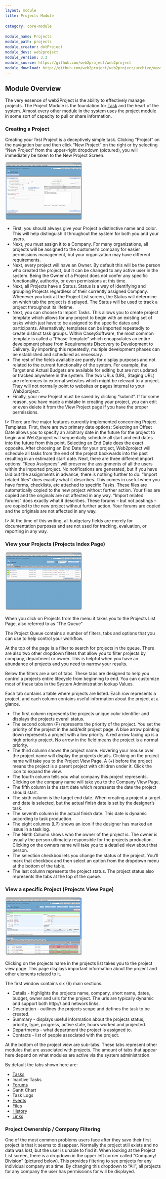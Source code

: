 ```yaml
---
layout: module
title: Projects Module

category: core-module

module_name: Projects
module_path: projects
module_creator: dotProject
module_devs: web2project
module_version: 3.3
module_source: https://github.com/web2project/web2project
module_download: http://github.com/web2project/web2project/archive/master.zip
---
```


## Module Overview

The very essence of web2Project is the ability to effectively manage projects. The Project Module is the foundation for [Task](/modules/tasks.html) and the heart of the system. Almost every other module in the system uses the project module in some sort of capacity to pull or share information.

### Creating a Project

Creating your first Project is a deceptively simple task. Clicking “Project” on the navigation bar and then click “New Project” on the right or by selecting “New Project” from the upper-right dropdown (pictured), you will immediately be taken to the New Project Screen.

<a href="/assets/docs/projects/addedit.png"><img src="/assets/docs/projects/thumb-addedit.png" /></a>

* First, you should always give your Project a distinctive name and color. This will help distinguish it throughout the system for both you and your users.
* Next, you must assign it to a Company. For many organizations, all projects will be assigned to the customer’s company for easier permissions management, but your organization may have different requirements.
* Next, every project will have an Owner. By default this will be the person who created the project, but it can be changed to any active user in the system. Being the Owner of a Project does not confer any specific functionality, authority, or even permissions at this time.
* Next, all Projects have a Status. Status is a way of identifying and grouping Projects regardless of their currently assigned Company. Whenever you look at the Project List screen, the Status will determine on which tab the project is displayed. The Status will be used to track a project throughout its lifetime. 
* Next, you can choose to Import Tasks. This allows you to create project template which allows for any project to begin with an existing set of tasks which just have to be assigned to the specific dates and participants. Alternatively, templates can be imported repeatedly to create distinct task groups. Within CaseySoftware, the most common template is called a “Phase Template” which encapsulates an entire development phase from Requirements Discovery to Development to Delivery. By importing this repeatedly, multiple development phases can be established and scheduled as necessary. 
* The rest of the fields available are purely for display purposes and not related to the current functionality of the system. For example, the Target and Actual Budgets are available for editing but are not updated or tracked anywhere in the system. The two URLs (URL, Staging URL) are references to external websites which might be relevant to a project. They will not normally point to websites or pages internal to your Web2project.
* Finally, your new Project must be saved by clicking “submit”. If for some reason, you have made a mistake in creating your project, you can edit or even delete it from the View Project page if you have the proper permissions.

I> There are five major features currently implemented concerning Project Templates.
First, there are two primary date options:
Selecting an Offset Date allows you to specify an arbitrary date in the future for the project to begin and Web2project will sequentially schedule all start and end dates into the future from this point.
Selecting an End Date does the exact opposite. After choosing an End Date for your project, Web2project will schedule all tasks from the end of the project backwards into the past resulting in an estimated start date.
Next, there are three different import options:
“Keep Assignees” will preserve the assignments of all the users within the imported project. No notifications are generated, but if you have laid out the assignments in advance, there is nothing further to do.
“Import related files” does exactly what it describes. This comes in useful when you have forms, checklists, etc attached to specific Tasks. These files are automatically copied to the new project without further action. Your files are copied and the originals are not affected in any way.
“Import related forums” does exactly what it describes. These forums – but not postings – are copied to the new project without further action. Your forums are copied and the originals are not affected in any way.

I> At the time of this writing, all budgetary fields are merely for documentation purposes and are not used for tracking, evaluation, or reporting in any way.

### View your Projects (Projects Index Page)

<a href="/assets/docs/projects/index.png"><img src="/assets/docs/projects/thumb-index.png" /></a>

When you click on Projects from the menu it takes you to the Projects List Page, also referred to as “The Queue”

The Project Queue contains a number of filters, tabs and options that you can use to help control your workflow.

At the top of the page is a filter to search for projects in the queue. There are also two other dropdown filters that allow you to filter projects by company, department or owner. This is helpful when you have an abundance of projects and you need to narrow your results.

Below the filters are a set of tabs. These tabs are designed to help you control a projects entire lifecycle from beginning to end. You can customize most of these tabs in the System Administration lookup Values.

Each tab contains a table where projects are listed. Each row represents a project, and each column contains useful information about the project at a glance.

* The first column represents the projects unique color identifier and displays the projects overall status.
* The second column (P) represents the priority of the project. You set the priority of the project in the add/edit project page. A blue arrow pointing down represents a project with a low priority. A red arrow facing up is a high priority project. No arrow in the field means the project is a normal priority.
* The third column shows the project name. Hovering your mouse over the project name will display the projects details. Clicking on the project name will take you to the Project View Page.  A (+) before the project means the project is a parent project with children under it. Click the icon to expand the view.
* The fourth column tells you what company this project represents. Clicking on the company name will take you to the Company View Page.
* The fifth column is the start date which represents the date the project should start.
* The sixth column is the target end date. When creating a project a target end date is selected, but the actual finish date is set by the designer’s task.
* The seventh column is the actual finish date. This date is dynamic according to task production.
* The eight columns (LP) shows an icon if the designer has marked an issue in a task log.
* The Ninth Column shows who the owner of the project is. The owner is usually the person ultimately responsible for the projects production. Clicking on the owners name will take you to a detailed view about that person.
* The selection checkbox lets you change the status of the project. You’ll mark that checkbox and then select an option from the dropdown menu at the bottom of the table.
* The last column represents the project status. The project status also represents the tabs at the top of the queue.

### View a specific Project (Projects View Page)

<a href="/assets/docs/projects/view.png"><img src="/assets/docs/projects/thumb-view.png" /></a>

Clicking on the projects name in the projects list takes you to the project view page. This page displays important information about the project and other elements related to it.

The first window contains six (6) main sections.

* Details - highlights the projects name, company, short name, dates, budget, owner and urls for the project. The urls are typically dynamic and support both http:// and network links.
* Description - outlines the projects scope and defines the task to be created.
* Summary - displays useful information about the projects status, priority, type, progress, active state, hours worked and projected.
* Departments - what department the project is assigned to.
* Contacts - list of people associated with the project.

At the bottom of the project view are sub-tabs. These tabs represent other modules that are associated with projects. The amount of tabs that appear here depend on what modules are active via the system administration.

By default the tabs shown here are:

* [Tasks](/modules/tasks.html)
* Inactive Tasks
* [Forums](/modules/forums.html)
* Gantt Chart
* Task Logs
* [Events](/modules/calendar.html)
* [Files](/modules/files.html)
* [History](/modules/history.html)
* [Links](/modules/links.html)

### Project Ownership / Company Filtering

One of the most common problems users face after they save their first project is that it seems to disappear. Normally the project still exists and no data was lost, but the user is unable to find it. When looking at the Project List screen, there is a dropdown in the upper left corner called “Company/ Division” (pictured below). This provides filtering to see projects for any individual company at a time. By changing this dropdown to “All”, all projects for any company the user has permissions for will be displayed.

